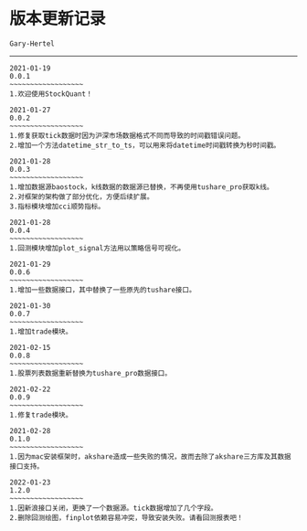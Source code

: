 # 版本更新记录

`Gary-Hertel`

------

```
2021-01-19
0.0.1
~~~~~~~~~~~~~~~~~~
1.欢迎使用StockQuant！
```

```
2021-01-27
0.0.2
~~~~~~~~~~~~~~~~~~
1.修复获取tick数据时因为沪深市场数据格式不同而导致的时间戳错误问题。
2.增加一个方法datetime_str_to_ts，可以用来将datetime时间戳转换为秒时间戳。
```

```
2021-01-28
0.0.3
~~~~~~~~~~~~~~~~~~
1.增加数据源baostock，k线数据的数据源已替换，不再使用tushare_pro获取k线。
2.对框架的架构做了部分优化，方便后续扩展。
3.指标模块增加cci顺势指标。
```

```
2021-01-28
0.0.4
~~~~~~~~~~~~~~~~~~
1.回测模块增加plot_signal方法用以策略信号可视化。
```

```
2021-01-29
0.0.6
~~~~~~~~~~~~~~~~~~
1.增加一些数据接口，其中替换了一些原先的tushare接口。
```

```
2021-01-30
0.0.7
~~~~~~~~~~~~~~~~~~
1.增加trade模块。
```

```
2021-02-15
0.0.8
~~~~~~~~~~~~~~~~~~
1.股票列表数据重新替换为tushare_pro数据接口。
```

```
2021-02-22
0.0.9
~~~~~~~~~~~~~~~~~~
1.修复trade模块。
```

```
2021-02-28
0.1.0
~~~~~~~~~~~~~~~~~~
1.因为mac安装框架时，akshare造成一些失败的情况，故而去除了akshare三方库及其数据接口支持。
```


```
2022-01-23
1.2.0
~~~~~~~~~~~~~~~~~~
1.因新浪接口关闭，更换了一个数据源。tick数据增加了几个字段。
2.删除回测绘图，finplot依赖容易冲突，导致安装失败。请看回测报表吧！
```
































































































